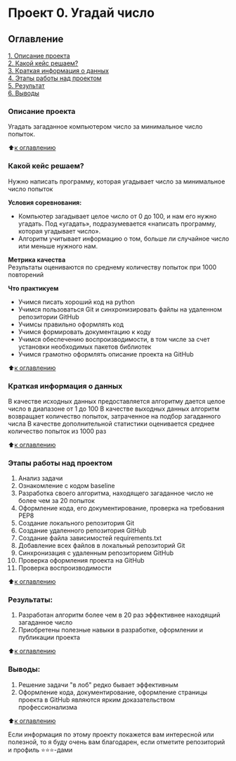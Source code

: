 # Проект 0. Угадай число

## Оглавление  
[1. Описание проекта](https://github.com/alexey300479/sf_datascience_2022/tree/master/guess-number-task/README.md#Описание-проекта)  
[2. Какой кейс решаем?](https://github.com/alexey300479/sf_datascience_2022/tree/master/guess-number-task/README.md#Какой-кейс-решаем)  
[3. Краткая информация о данных](https://github.com/alexey300479/sf_datascience_2022/tree/master/guess-number-task/README.md#Краткая-информация-о-данных)  
[4. Этапы работы над проектом](https://github.com/alexey300479/sf_datascience_2022/tree/master/guess-number-task/README.md#Этапы-работы-над-проектом)  
[5. Результат](https://github.com/alexey300479/sf_datascience_2022/tree/master/guess-number-task/README.md#Результат)    
[6. Выводы](https://github.com/alexey300479/sf_datascience_2022/tree/master/guess-number-task/README.md#Выводы) 

### Описание проекта    
Угадать загаданное компьютером число за минимальное число попыток.

:arrow_up:[к оглавлению](https://github.com/alexey300479/sf_datascience_2022/tree/master/guess-number-task/README.md#Оглавление)


### Какой кейс решаем?    
Нужно написать программу, которая угадывает число за минимальное число попыток

**Условия соревнования:**  
- Компьютер загадывает целое число от 0 до 100, и нам его нужно угадать. Под «угадать», подразумевается «написать программу, которая угадывает число».
- Алгоритм учитывает информацию о том, больше ли случайное число или меньше нужного нам.

**Метрика качества**     
Результаты оцениваются по среднему количеству попыток при 1000 повторений

**Что практикуем**     
- Учимся писать хороший код на python
- Учимся пользоваться Git и синхронизировать файлы на удаленном репозитории GitHub
- Учимсы правильно оформлять код
- Учимся формировать документацию к коду
- Учимся обеспечению воспроизводимости, в том числе за счет установки необходимых пакетов библиотек
- Учимся грамотно оформлять описание проекта на GitHub

:arrow_up:[к оглавлению](https://github.com/alexey300479/sf_datascience_2022/tree/master/guess-number-task/README.md#Оглавление)

### Краткая информация о данных
В качестве исходных данных предоставляется алгоритму дается целое число в диапазоне от 1 до 100
В качестве выходных данных алгоритм возвращает количество попыток, затраченное на подбор загаданного числа
В качестве дополнительной статистики оценивается среднее количество попыток из 1000 раз
  
:arrow_up:[к оглавлению](https://github.com/alexey300479/sf_datascience_2022/tree/master/guess-number-task/README.md#Оглавление)


### Этапы работы над проектом  
1. Анализ задачи
2. Ознакомление с кодом baseline
3. Разработка своего алгоритма, находящего загаданное число не более чем за 20 попыток
4. Оформление кода, его документирование, проверка на требования PEP8
5. Создание локального репозитория Git
6. Создание удаленного репозитория GitHub
7. Создание файла зависимостей requirements.txt
8. Добавление всех файлов в локальный репозиторий Git
9. Синхронизация с удаленным репозиторием GitHub
10. Проверка оформления проекта на GitHub
11. Проверка воспроизводимости

:arrow_up:[к оглавлению](https://github.com/alexey300479/sf_datascience_2022/tree/master/guess-number-task/README.md#Оглавление)


### Результаты:  
1. Разработан алгоритм более чем в 20 раз эффективнее находящий загаданное число
2. Приобретены полезные навыки в разработке, оформлении и публикации проекта

:arrow_up:[к оглавлению](https://github.com/alexey300479/sf_datascience_2022/tree/master/guess-number-task/README.md#Оглавление)


### Выводы:  
1. Решение задачи "в лоб" редко бывает эффективным
2. Оформление кода, документирование, оформление страницы проекта в GitHub являются ярким доказательством профессионализма

:arrow_up:[к оглавлению](https://github.com/alexey300479/sf_datascience_2022/tree/master/guess-number-task/README.md#Оглавление)


Если информация по этому проекту покажется вам интересной или полезной, то я буду очень вам благодарен, если отметите репозиторий и профиль ⭐️⭐️⭐️-дами